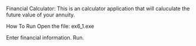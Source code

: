 Financial Calculator:
This is an calculator application that will caluculate the future value of your annuity.

How To Run
Open the file: ex6_1.exe

Enter financial information. Run. 
